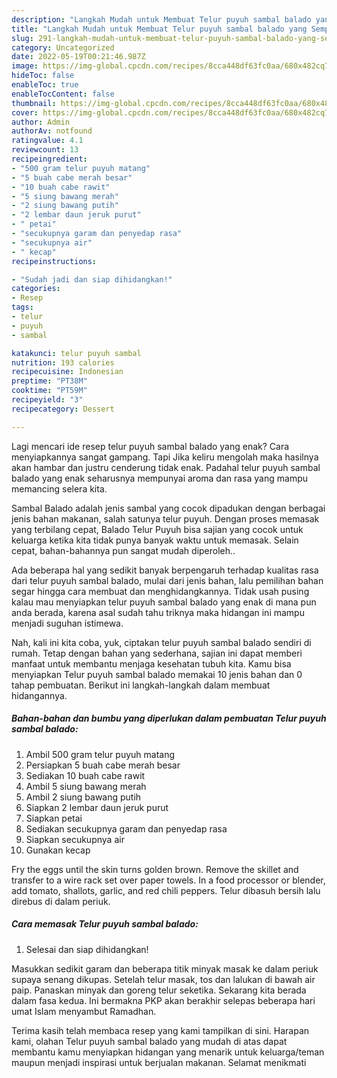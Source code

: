 ```yaml
---
description: "Langkah Mudah untuk Membuat Telur puyuh sambal balado yang Sempurna"
title: "Langkah Mudah untuk Membuat Telur puyuh sambal balado yang Sempurna"
slug: 291-langkah-mudah-untuk-membuat-telur-puyuh-sambal-balado-yang-sempurna
category: Uncategorized
date: 2022-05-19T00:21:46.987Z
image: https://img-global.cpcdn.com/recipes/8cca448df63fc0aa/680x482cq70/telur-puyuh-sambal-balado-foto-resep-utama.jpg
hideToc: false
enableToc: true
enableTocContent: false
thumbnail: https://img-global.cpcdn.com/recipes/8cca448df63fc0aa/680x482cq70/telur-puyuh-sambal-balado-foto-resep-utama.jpg
cover: https://img-global.cpcdn.com/recipes/8cca448df63fc0aa/680x482cq70/telur-puyuh-sambal-balado-foto-resep-utama.jpg
author: Admin
authorAv: notfound
ratingvalue: 4.1
reviewcount: 13
recipeingredient:
- "500 gram telur puyuh matang"
- "5 buah cabe merah besar"
- "10 buah cabe rawit"
- "5 siung bawang merah"
- "2 siung bawang putih"
- "2 lembar daun jeruk purut"
- " petai"
- "secukupnya garam dan penyedap rasa"
- "secukupnya air"
- " kecap"
recipeinstructions:

- "Sudah jadi dan siap dihidangkan!"
categories:
- Resep
tags:
- telur
- puyuh
- sambal

katakunci: telur puyuh sambal 
nutrition: 193 calories
recipecuisine: Indonesian
preptime: "PT38M"
cooktime: "PT59M"
recipeyield: "3"
recipecategory: Dessert

---
```



Lagi mencari ide resep telur puyuh sambal balado yang enak? Cara menyiapkannya sangat gampang. Tapi Jika keliru mengolah maka hasilnya akan hambar dan justru cenderung tidak enak. Padahal telur puyuh sambal balado yang enak seharusnya mempunyai aroma dan rasa yang mampu memancing selera kita.


Sambal Balado adalah jenis sambal yang cocok dipadukan dengan berbagai jenis bahan makanan, salah satunya telur puyuh. Dengan proses memasak yang terbilang cepat, Balado Telur Puyuh bisa sajian yang cocok untuk keluarga ketika kita tidak punya banyak waktu untuk memasak. Selain cepat, bahan-bahannya pun sangat mudah diperoleh..

Ada beberapa hal yang sedikit banyak berpengaruh terhadap kualitas rasa dari telur puyuh sambal balado, mulai dari jenis bahan, lalu pemilihan bahan segar hingga cara membuat dan menghidangkannya. Tidak usah pusing kalau mau menyiapkan telur puyuh sambal balado yang enak di mana pun anda berada, karena asal sudah tahu triknya maka hidangan ini mampu menjadi suguhan istimewa.


Nah, kali ini kita coba, yuk, ciptakan telur puyuh sambal balado sendiri di rumah. Tetap dengan bahan yang sederhana, sajian ini dapat memberi manfaat untuk membantu menjaga kesehatan tubuh kita. Kamu bisa menyiapkan Telur puyuh sambal balado memakai 10 jenis bahan dan 0 tahap pembuatan. Berikut ini langkah-langkah dalam membuat hidangannya.

<!--inarticleads1-->

##### Bahan-bahan dan bumbu yang diperlukan dalam pembuatan Telur puyuh sambal balado:

1. Ambil 500 gram telur puyuh matang
1. Persiapkan 5 buah cabe merah besar
1. Sediakan 10 buah cabe rawit
1. Ambil 5 siung bawang merah
1. Ambil 2 siung bawang putih
1. Siapkan 2 lembar daun jeruk purut
1. Siapkan  petai
1. Sediakan secukupnya garam dan penyedap rasa
1. Siapkan secukupnya air
1. Gunakan  kecap


Fry the eggs until the skin turns golden brown. Remove the skillet and transfer to a wire rack set over paper towels. In a food processor or blender, add tomato, shallots, garlic, and red chili peppers. Telur dibasuh bersih lalu direbus di dalam periuk. 

<!--inarticleads2-->

##### Cara memasak Telur puyuh sambal balado:


1. Selesai dan siap dihidangkan!

Masukkan sedikit garam dan beberapa titik minyak masak ke dalam periuk supaya senang dikupas. Setelah telur masak, tos dan lalukan di bawah air paip. Panaskan minyak dan goreng telur seketika. Sekarang kita berada dalam fasa kedua. Ini bermakna PKP akan berakhir selepas beberapa hari umat Islam menyambut Ramadhan. 

Terima kasih telah membaca resep yang kami tampilkan di sini. Harapan kami, olahan Telur puyuh sambal balado yang mudah di atas dapat membantu kamu menyiapkan hidangan yang menarik untuk keluarga/teman maupun menjadi inspirasi untuk berjualan makanan. Selamat menikmati
